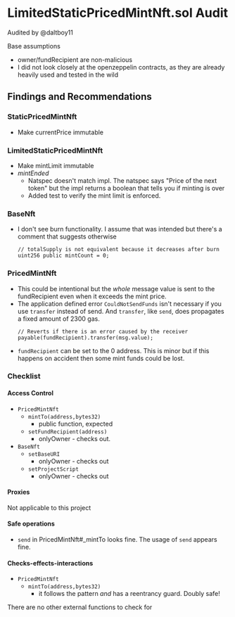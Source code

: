 # LimitedStaticPricedMintNft.sol Audit
Audited by @daltboy11

Base assumptions
- owner/fundRecipient are non-malicious
- I did not look closely at the openzeppelin contracts, as they are already heavily used and tested in the wild

## Findings and Recommendations

### StaticPricedMintNft
- Make currentPrice immutable

### LimitedStaticPricedMintNft
- Make mintLimit immutable
- _mintEnded_
    - Natspec doesn't match impl. The natspec says "Price of the next token" but the impl returns
      a boolean that tells you if minting is over
    - Added test to verify the mint limit is enforced.

### BaseNft
- I don't see burn functionality. I assume that was intended but there's a comment that suggests otherwise
  ```
  // totalSupply is not equivalent because it decreases after burn
  uint256 public mintCount = 0;
  ```

### PricedMintNft
- This could be intentional but the _whole_ message value is sent to the fundRecipient even when it exceeds the mint price.
- The application defined error `CouldNotSendFunds` isn't necessary if you use `transfer` instead of send.
  And `transfer`, like `send`, does propagates a fixed amount of 2300 gas.
  ```
  // Reverts if there is an error caused by the receiver
  payable(fundRecipient).transfer(msg.value);
  ```
- `fundRecipient` can be set to the 0 address. This is minor but if this happens on accident then some mint funds could be lost.

### Checklist

#### Access Control
- `PricedMintNft`
  - `mintTo(address,bytes32)`
    - public function, expected
  - `setFundRecipient(address)`
    - onlyOwner - checks out.
- `BaseNft`
  - `setBaseURI`
    - onlyOwner - checks out
  - `setProjectScript`
    - onlyOwner - checks out


#### Proxies
Not applicable to this project

#### Safe operations
- `send` in PricedMintNft#_mintTo looks fine. The usage of `send` appears fine.

#### Checks-effects-interactions
- `PricedMintNft`
  - `mintTo(address,bytes32)`
    - it follows the pattern _and_ has a reentrancy guard. Doubly safe!

There are no other external functions to check for